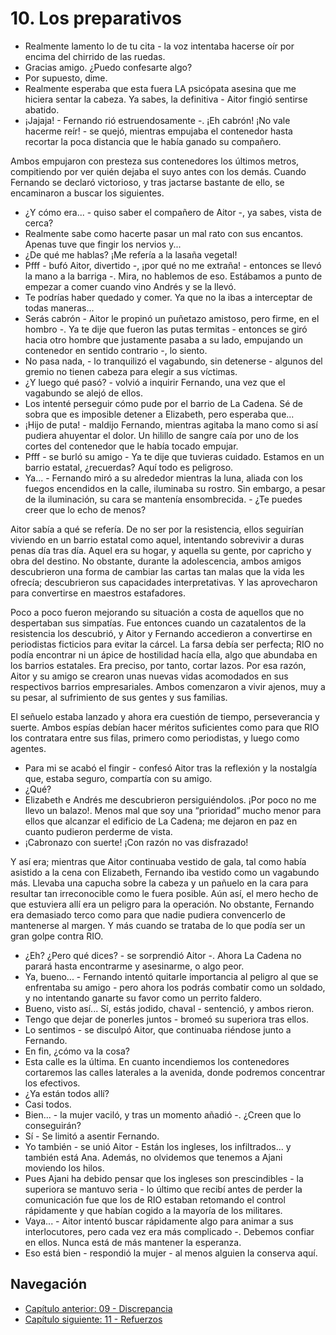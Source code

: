 # 10. Los preparativos

- Realmente lamento lo de tu cita - la voz intentaba hacerse oír por encima del chirrido de las ruedas.
- Gracias amigo. ¿Puedo confesarte algo?
- Por supuesto, dime.
- Realmente esperaba que esta fuera LA psicópata asesina que me hiciera sentar la cabeza. Ya sabes, la definitiva - Aitor fingió sentirse abatido.
- ¡Jajaja! - Fernando rió estruendosamente -. ¡Eh cabrón! ¡No vale hacerme reír! - se quejó, mientras empujaba el contenedor hasta recortar la poca distancia que le había ganado su compañero. 

Ambos empujaron con presteza sus contenedores los últimos metros, compitiendo por ver quién dejaba el suyo antes con los demás. Cuando Fernando se declaró victorioso, y tras jactarse bastante de ello, se encaminaron a buscar los siguientes.

- ¿Y cómo era... - quiso saber el compañero de Aitor -, ya sabes, vista de cerca?
- Realmente sabe como hacerte pasar un mal rato con sus encantos. Apenas tuve que fingir los nervios y...
- ¿De qué me hablas? ¡Me refería a la lasaña vegetal!
- Pfff - bufó Aitor, divertido -, ¡por qué no me extraña! - entonces se llevó la mano a la barriga -. Mira, no hablemos de eso. Estábamos a punto de empezar a comer cuando vino Andrés y se la llevó.
- Te podrías haber quedado y comer. Ya que no la ibas a interceptar de todas maneras...
- Serás cabrón - Aitor le propinó un puñetazo amistoso, pero firme, en el hombro -. Ya te dije que fueron las putas termitas - entonces se giró hacia otro hombre que justamente pasaba a su lado, empujando un contenedor en sentido contrario -, lo siento.
- No pasa nada, - lo tranquilizó el vagabundo, sin detenerse - algunos del gremio no tienen cabeza para elegir a sus víctimas.
- ¿Y luego qué pasó? - volvió a inquirir Fernando, una vez que el vagabundo se alejó de ellos.
- Los intenté perseguir cómo pude por el barrio de La Cadena. Sé de sobra que es imposible detener a Elizabeth, pero esperaba que...
- ¡Hijo de puta! - maldijo Fernando, mientras agitaba la mano como si así pudiera ahuyentar el dolor. Un hilillo de sangre caía por uno de los cortes del contenedor que le había tocado empujar.
- Pfff - se burló su amigo - Ya te dije que tuvieras cuidado. Estamos en un barrio estatal, ¿recuerdas? Aquí todo es peligroso.
- Ya... - Fernando miró a su alrededor mientras la luna, aliada con los fuegos encendidos en la calle, iluminaba su rostro. Sin embargo, a pesar de la iluminación, su cara se mantenía ensombrecida. - ¿Te puedes creer que lo echo de menos?

Aitor sabía a qué se refería. De no ser por la resistencia, ellos seguirían viviendo en un barrio estatal como aquel, intentando sobrevivir a duras penas día tras día. Aquel era su hogar, y aquella su gente, por capricho y obra del destino. No obstante, durante la adolescencia, ambos amigos descubrieron una forma de cambiar las cartas tan malas que la vida les ofrecía; descubrieron sus capacidades interpretativas. Y las aprovecharon para convertirse en maestros estafadores.

Poco a poco fueron mejorando su situación a costa de aquellos que no despertaban sus simpatías. Fue entonces cuando un cazatalentos de la resistencia los descubrió, y Aitor y Fernando accedieron a convertirse en periodistas ficticios para evitar la cárcel. La farsa debía ser perfecta; RIO no podía encontrar ni un ápice de hostilidad hacía ella, algo que abundaba en los barrios estatales. Era preciso, por tanto, cortar lazos. Por esa razón, Aitor y su amigo se crearon unas nuevas vidas acomodados en sus respectivos barrios empresariales. Ambos comenzaron a vivir ajenos, muy a su pesar, al sufrimiento de sus gentes y sus familias.

El señuelo estaba lanzado y ahora era cuestión de tiempo, perseverancia y suerte. Ambos espías debían hacer méritos suficientes como para que RIO los contratara entre sus filas, primero como periodistas, y luego como agentes.

- Para mi se acabó el fingir - confesó Aitor tras la reflexión y la nostalgía que, estaba seguro, compartía con su amigo.
- ¿Qué?
- Elizabeth e Andrés me descubrieron persiguiéndolos. ¡Por poco no me llevo un balazo!. Menos mal que soy una “prioridad” mucho menor para ellos que alcanzar el edificio de La Cadena; me dejaron en paz en cuanto pudieron perderme de vista.
- ¡Cabronazo con suerte! ¡Con razón no vas disfrazado!

Y así era; mientras que Aitor continuaba vestido de gala, tal como había asistido a la cena con Elizabeth, Fernando iba vestido como un vagabundo más. Llevaba una capucha sobre la cabeza y un pañuelo en la cara para resultar tan irreconocible como le fuera posible. Aún así, el mero hecho de que estuviera allí era un peligro para la operación. No obstante, Fernando era demasiado terco como para que nadie pudiera convencerlo de mantenerse al margen. Y más cuando se trataba de lo que podía ser un gran golpe contra RIO.

- ¿Eh? ¿Pero qué dices? - se sorprendió Aitor -. Ahora La Cadena no parará hasta encontrarme y asesinarme, o algo peor.
- Ya, bueno... - Fernando intentó quitarle importancia al peligro al que se enfrentaba su amigo - pero ahora los podrás combatir como un soldado, y no intentando ganarte su favor como un perrito faldero.
- Bueno, visto así... Sí, estás jodido, chaval - sentenció, y ambos rieron.
- Tengo que dejar de ponerles juntos - bromeó su superiora tras ellos.
- Lo sentimos - se disculpó Aitor, que continuaba riéndose junto a Fernando.
- En fin, ¿cómo va la cosa?
- Esta calle es la última. En cuanto incendiemos los contenedores cortaremos las calles laterales a la avenida, donde podremos concentrar los efectivos.
- ¿Ya están todos allí?
- Casi todos.
- Bien... - la mujer vaciló, y tras un momento añadió -. ¿Creen que lo conseguirán?
- Sí - Se limitó a asentir Fernando.
- Yo también - se unió Aitor - Están los ingleses, los infiltrados... y también está Ana. Además, no olvidemos que tenemos a Ajani moviendo los hilos.
- Pues Ajani ha debido pensar que los ingleses son prescindibles - la superiora se mantuvo seria - lo último que recibí antes de perder la comunicación fue que los de RIO estaban retomando el control rápidamente y que habían cogido a la mayoría de los militares.
- Vaya... - Aitor intentó buscar rápidamente algo para animar a sus interlocutores, pero cada vez era más complicado -. Debemos confiar en ellos. Nunca está de más mantener la esperanza.
- Eso está bien - respondió la mujer - al menos alguien la conserva aquí.


## Navegación

- [Capítulo anterior: 09 - Discrepancia](c09_discrepancia.md)
- [Capítulo siguiente: 11 - Refuerzos](c11_refuerzos.md)

